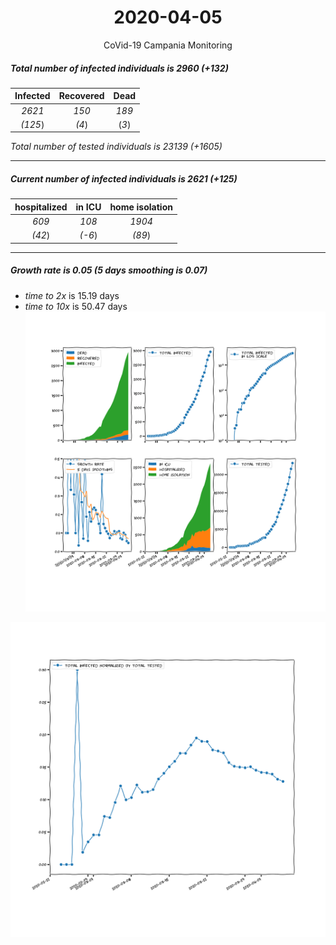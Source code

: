 <div align='center'>

# 2020-04-05
CoVid-19 Campania Monitoring
</div>

##### Total number of infected individuals is 2960 (+132)
Infected | Recovered | Dead
:---: | :---: | :---:
*2621* | *150* | *189*
*(125*) | *(4*) | (*3*)

*Total number of tested individuals is 23139 (+1605)*
***
##### Current number of infected individuals is 2621 (+125)
hospitalized | in ICU | home isolation
:---: | :---: | :---:
*609* |*108* |*1904*
*(42*) |*(-6*) |*(89*)
***
##### Growth rate is 0.05 (5 days smoothing is 0.07)
- *time to 2x* is 15.19 days
- *time to 10x* is 50.47 days
![stats][stats]

![infected_normalized][infected_normalized]

[stats]: stats_Campania.png
[infected_normalized]: infected_normalized_Campania.png
